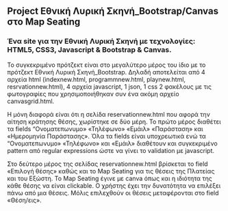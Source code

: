 ## Project Εθνική Λυρική Σκηνή_Bootstrap/Canvas στο Map Seating
### Ένα site για την Εθνική Λυρική Σκηνή με τεχνολογίες: HTML5, CSS3, Javascript & Bootstrap & Canvas.

Το συγκεκριμένο πρότζεκτ είναι στο μεγαλύτερο μέρος του ίδιο με το πρότζεκτ Εθνική Λυρική Σκηνή_Bootstrap. 
Δηλαδή αποτελείται από 4 αρχεία html (indexnew.html, programmnew.html, playnew.html, resrvationnew.html),
4 αρχεία javascript, 1 json, 1 css 2 φακέλους με τις φωτογραφίες που χρησιμοποιήθηκαν συν ένα ακόμη αρχείο canvasgrid.html.

Η μόνη διαφορά είναι ότι η σελίδα reservationnew.html που αφορά την αίτηση κράτησης θέσης, χωρίστηκε σε δύο μέρη. 
Το πρώτο μέρος διαθέτει τα fields “Ονοματεπωνυμο» «Τηλέφωνο» «Εμάιλ» «Παράσταση» και «Ημερομηνία Παράστασης». 
Όλα τα fields είναι υποχρεωτικά ενώ τα “Ονοματεπωνυμο» «Τηλέφωνο» και «Εμάιλ» διαθέτουν και συγκεκριμένο pattern από regular expressions ώστε να γίνει το validation με javascript.

Στο δεύτερο μέρος της σελίδας reservationnew.html βρίσκεται το field «Επιλογή θέσης» καθώς και το Map Seating  για τις θέσεις της Πλατείας και του Εξώστη.
Το Map Seating έγινε με canva όπως και η ιδιότητα της κάθε θέσης να είναι clickable. Ο χρήστης έχει την δυνατότητα να επιλέξει πάνω από μια θέσεις. Μόλις επιλεχθούν οι θέσεις μεταφέρονται στο field «Θέση/εις». 
